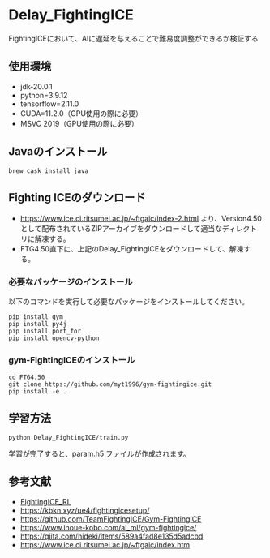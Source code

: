 # Delay_FightingICE
FightingICEにおいて、AIに遅延を与えることで難易度調整ができるか検証する

## 使用環境

- jdk-20.0.1
- python=3.9.12
- tensorflow=2.11.0
- CUDA=11.2.0（GPU使用の際に必要）
- MSVC 2019（GPU使用の際に必要）

## Javaのインストール
```
brew cask install java
```

## Fighting ICEのダウンロード
- https://www.ice.ci.ritsumei.ac.jp/~ftgaic/index-2.html より、Version4.50として配布されているZIPアーカイブをダウンロードして適当なディレクトリに解凍する。
- FTG4.50直下に、上記のDelay_FightingICEをダウンロードして、解凍する。

### 必要なパッケージのインストール

以下のコマンドを実行して必要なパッケージをインストールしてください。

```
pip install gym
pip install py4j
pip install port_for
pip install opencv-python
```

### gym-FightingICEのインストール
```
cd FTG4.50
git clone https://github.com/myt1996/gym-fightingice.git
pip install -e .
```


## 学習方法
```
python Delay_FightingICE/train.py
```

学習が完了すると、param.h5 ファイルが作成されます。

## 参考文献

- [FightingICE_RL](https://github.com/ruritoBlogger/FightingICE_RL)
- https://kbkn.xyz/ue4/fightingicesetup/
- https://github.com/TeamFightingICE/Gym-FightingICE
- https://www.inoue-kobo.com/ai_ml/gym-fightingice/
- https://qiita.com/hideki/items/589a4fad8e135d5adcbd
- https://www.ice.ci.ritsumei.ac.jp/~ftgaic/index.htm

